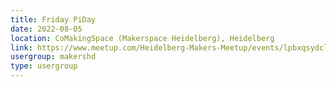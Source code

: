 ```yaml
---
title: Friday PiDay
date: 2022-08-05
location: CoMakingSpace (Makerspace Heidelberg), Heidelberg
link: https://www.meetup.com/Heidelberg-Makers-Meetup/events/lpbxqsydclbhb/
usergroup: makershd
type: usergroup
---
```

